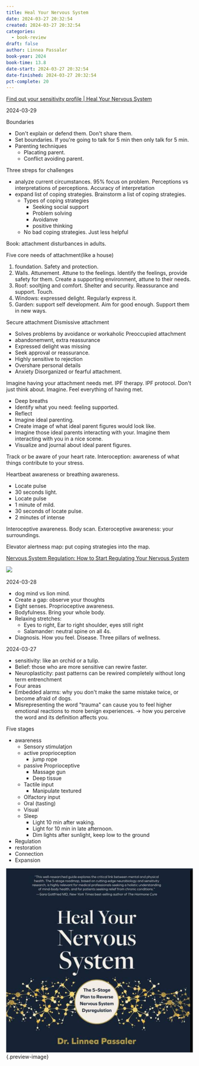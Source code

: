 ```yaml
---
title: Heal Your Nervous System
date: 2024-03-27 20:32:54
created: 2024-03-27 20:32:54
categories:
  - book-review
draft: false
author: Linnea Passaler
book-year: 2024
book-time: 13.8
date-start: 2024-03-27 20:32:54
date-finished: 2024-03-27 20:32:54
pct-complete: 20
---
```

[Find out your sensitivity profile | Heal Your Nervous System](https://healyournervoussystem.com/sensitivity-profile-hsp-orchid-tulip-dandelion/)

2024-03-29

Boundaries 
- Don't explain or defend them. Don't share them. 
- Set boundaries. If you're going to talk for 5 min then only talk for 5 min. 
- Parenting techniques 
	- Placating parent. 
	- Conflict avoiding parent. 

Three streps for challenges 

- analyze current circumstances. 95% focus on problem. Perceptions vs interpretations of perceptions. Accuracy of interpretation 
- expand list of coping strategies. Brainstorm a list of coping strategies. 
	- Types of coping strategies 
		- Seeking social support
		- Problem solving 
		- Avoidanve
		- positive thinking 
	- No bad coping strategies. Just less helpful 

Book: attachment disturbances in adults. 

Five core needs of attachment(like a house) 
1. foundation. Safety and protection. 
2. Walls. Attunement. Attune to the feelings. Identify the feelings, provide safety for them. Create a supporting environment, attune to their needs. 
3. Roof: sooltjing and comfort. Shelter and security. Reassurance and support. Touch. 
4. Windows: expressed delight. Regularly express it. 
5. Garden: support self development. Aim for good enough. Support them in new ways. 

Secure attachment
Dismissive attachment
- Solves problems by avoidance or workaholic 
Preoccupied attachment 
- abandonemwnt, extra reassurance 
- Expressed delight was missing 
- Seek approval or reassurance. 
- Highly sensitive to rejection
- Overshare personal details 
- Anxiety
Disorganized or fearful attachment. 

Imagine having your attachment needs met. IPF therapy. IPF protocol. Don't just think about. Imagine. Feel everything of having met. 
- Deep breaths 
- Identify what you need: feeling supported. 
- Reflect
- Imagine ideal parenting. 
- Create image of what ideal parent figures would look like. 
- Imagine those ideal parents interacting with your. Imagine them interacting with you in a nice scene. 
- Visualize and journal about ideal parent figures. 

Track or be aware of your heart rate. Interoception: awareness of what things contribute to your stress. 

Heartbeat awareness or breathing awareness. 
- Locate pulse
- 30 seconds light. 
- Locate pulse
- 1 minute of mild. 
- 30 seconds of locate pulse. 
- 2 minutes of intense

Interoceptive awareness. Body scan. 
Exteroceptive awareness: your surroundings. 

Elevator alertness map: put coping strategies into the map. 

[Nervous System Regulation: How to Start Regulating Your Nervous System](https://healyournervoussystem.com/nervous-system-regulation-how-to-start-regulating-your-nervous-system/amp/)

![](https://healyournervoussystem-com.cdn.ampproject.org/i/s/healyournervoussystem.com/wp-content/uploads/2022/06/Nervous-System-Regulation-Cycle-Diagram-Chart-1.png)

2024-03-28

- dog mind vs lion mind. 
- Create a gap: observe your thoughts 
- Eight senses. Proprioceptive awareness. 
- Bodyfulness. Bring your whole body. 
- Relaxing stretches:
	- Eyes to right, Ear to right shoulder, eyes still right 
	- Salamander: neutral spine on all 4s. 
- Diagnosis. How you feel. Disease. Three pillars of wellness. 

2024-03-27

- sensitivity: like an orchid or a tulip. 
- Belief: those who are more sensitive can rewire faster. 
- Neuroplasticity: past patterns can be rewired completely without long term entrenchment 
- Four areas
- Embedded alarms: why you don't make the same mistake twice, or become afraid of dogs. 
- Misrepresenting the word "trauma" can cause you to feel higher emotional reactions to more benign experiences. → how you perceive the word and its definition affects you. 

Five stages
- awareness
	- Sensory stimulatjon
	- active proprioception
		- jump rope
	- passive Proprioceptive 
		- Massage gun
		- Deep tissue
	- Tactile input 
		- Manipulate textured 
	- Olfactory input 
	- Oral (tasting)
	- Visual
	- Sleep
		- Light 10 min after waking. 
		- Light for 10 min in late afternoon. 
		- Dim lights after sunlight, keep low to the ground
- Regulation 
- restoration
- Connection
- Expansion

![Heal your nervous system](../img/book-heal-your-nervous-system.jpeg){.preview-image}